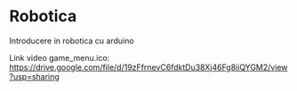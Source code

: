 # Robotica
Introducere in robotica cu arduino

Link video game_menu.ico:
https://drive.google.com/file/d/19zFfrnevC6fdktDu38Xj46Fg8iiQYGM2/view?usp=sharing
